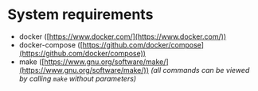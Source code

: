 # System requirements

* docker ([https://www.docker.com/](https://www.docker.com/))
* docker-compose
    ([https://github.com/docker/compose](https://github.com/docker/compose))
* make
    ([https://www.gnu.org/software/make/](https://www.gnu.org/software/make/))
    _(all commands can be viewed by calling `make` without parameters)_
